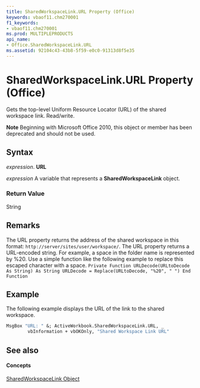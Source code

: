 ```yaml
---
title: SharedWorkspaceLink.URL Property (Office)
keywords: vbaof11.chm270001
f1_keywords:
- vbaof11.chm270001
ms.prod: MULTIPLEPRODUCTS
api_name:
- Office.SharedWorkspaceLink.URL
ms.assetid: 92104c43-43b8-5f59-e0c0-91313d8f5e35
---
```



# SharedWorkspaceLink.URL Property (Office)

Gets the top-level Uniform Resource Locator (URL) of the shared workspace link. Read/write.


 **Note**  Beginning with Microsoft Office 2010, this object or member has been deprecated and should not be used.


## Syntax

 _expression_. **URL**

 _expression_ A variable that represents a **SharedWorkspaceLink** object.


### Return Value

String


## Remarks

The URL property returns the address of the shared workspace in this format:  `http://server/sites/user/workspace/`. The URL property returns a URL-encoded string. For example, a space in the folder name is represented by %20. Use a simple function like the following example to replace this escaped character with a space. `Private Function URLDecode(URLtoDecode As String) As String URLDecode = Replace(URLtoDecode, "%20", " ") End Function`


## Example

The following example displays the URL of the link to the shared workspace.


```vb
MsgBox "URL: " &; ActiveWorkbook.SharedWorkspaceLink.URL, _ 
        vbInformation + vbOKOnly, "Shared Workspace Link URL"
```


## See also


#### Concepts


[SharedWorkspaceLink Object](sharedworkspacelink-object-office.md)

